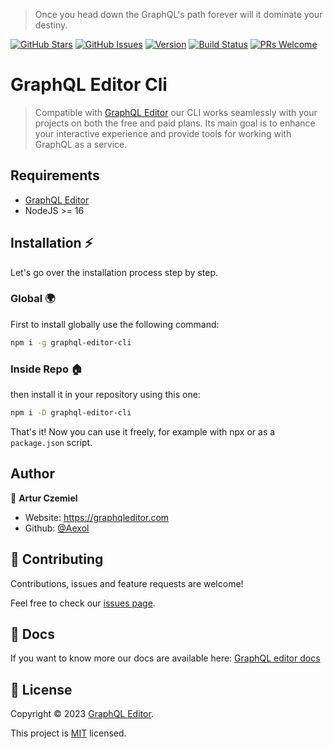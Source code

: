 > Once you head down the GraphQL's path
> forever will it dominate your destiny.

[![GitHub Stars](https://img.shields.io/github/stars/graphql-editor/graphql-editor-cli.svg)](https://github.com/graphql-editor/graphql-editor-cli)
[![GitHub Issues](https://img.shields.io/github/issues/graphql-editor/graphql-editor-cli.svg)](https://github.com/graphql-editor/graphql-editor-cli/issues)
[![Version](https://img.shields.io/npm/v/gei-bookings.svg)](https://www.npmjs.com/package/gei-bookings)
[![Build Status](https://github.com/graphql-editor/graphql-editor-cli/actions/workflows/release.yml/badge.svg)](https://github.com/graphql-editor/graphql-editor-integrations/actions?query=branch%3Amaster)
[![PRs Welcome](https://img.shields.io/badge/PRs-welcome-brightgreen.svg?style=shields)](https://github.com/graphql-editor/graphql-editor-cli/pulls)

# GraphQL Editor Cli

> Compatible with [GraphQL Editor](https://graphqleditor.com) our CLI works seamlessly with your projects on both the free and paid plans. Its main goal is to enhance your interactive experience and provide tools for working with GraphQL as a service.

## Requirements

- [GraphQL Editor](https://graphqleditor.com)
- NodeJS >= 16

## Installation :zap:

Let's go over the installation process step by step.

### Global :earth_africa:

First to install globally use the following command:

```sh
npm i -g graphql-editor-cli
```

### Inside Repo :house:

then install it in your repository using this one:

```sh
npm i -D graphql-editor-cli
```

That's it! Now you can use it freely, for example with npx or as a `package.json` script.

## Author

👤 **Artur Czemiel**

- Website: https://graphqleditor.com
- Github: [@Aexol](https://github.com/aexol)

## 🤝 Contributing

Contributions, issues and feature requests are welcome!

Feel free to check our [issues page](https://github.com/graphql-editor/graphql-editor-cli/issues).

## :scroll: Docs

If you want to know more our docs are available here:
[GraphQL editor docs](https://graphqleditor.com/docs/tools/graphql-cli/)

## 📝 License

Copyright © 2023 [GraphQL Editor](https://github.com/graphql-editor).

This project is [MIT](https://github.com/graphql-editor/graphql-editor-integrations/blob/master/LICENSE) licensed.
